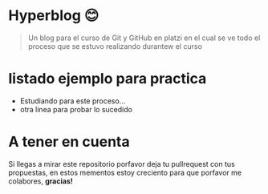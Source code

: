 # Hyperblog 😊
>Un blog para el curso de Git y GitHub en platzi en el cual se ve todo el proceso que se estuvo realizando durantew el curso

# listado ejemplo para practica
* Estudiando para este proceso...
* otra linea para probar lo sucedido

# A tener en cuenta 
Si llegas a mirar este repositorio porfavor deja tu pullrequest con tus propuestas, en estos mementos estoy creciento para que porfavor me colabores, **gracias!**
 
